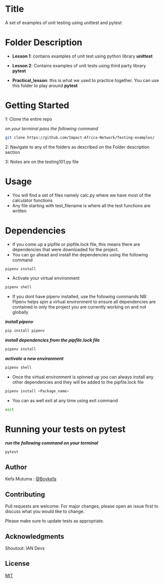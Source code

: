 # Title

A set of examples of unit testing using unittest and pytest

# Folder Description

- **Lesson 1**: contains examples of unit test using python library **unittest**


- **Lesson 2**: Contains examples of unit tests using third party library **pytest**

- **Practical_lesson**: this is what we used to practice together. You can use this folder to play around **pytest**



# Getting Started

1: Clone the entire repo

*on your terminal pass the following command*

```bash
git clone https://github.com/Impact-Africa-Network/Testing-examples/
```

2: Navigate to any of the folders as described on the Folder description section

3: Notes are on the testing101.py file


# Usage

- You will find a set of files namely calc.py where we have most of the calculator functions
- Any file starting with test_filename is where all the test functions are written

# Dependencies

- If you come up a pipfile or pipfile.lock file, this means there are dependencies that were downloaded for the project.
- You can go ahead and install the dependencies using the following command
```bash
pipenv install
```
- Activate your virtual environment 
```bash
pipenv shell
```

- If you dont have pipenv installed, use the following commands
NB: Pipenv helps spin a virtual environment to ensure all dependencies are contained in only the project you are currently working on and not globally

***install pipenv***
```bash
pip install pipenv
```

***install dependencies from the pipfile.lock file***
```bash
pipenv install
```

***activate a new environment***
```bash
pipenv shell
```

- Once the virtual environment is spinned up you can always install any other dependencies and they will be added to the pipfile.lock file
```bash
pipenv install <Package_name>
```
- You can as well exit at any time using exit command
```bash
exit
```

# Running your tests on pytest
***run the following command on your terminal***
```bash
pytest
```

## Author

Kefa Mutuma : [@Boykefa](https://twitter.com/Boykefa)

## Contributing
Pull requests are welcome. For major changes, please open an issue first to discuss what you would like to change.

Please make sure to update tests as appropriate.

## Acknowledgments
Shoutout: IAN Devs

## License
[MIT](https://choosealicense.com/licenses/mit/)


